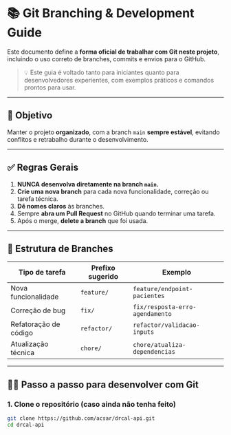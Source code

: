 # 📚 Git Branching & Development Guide

Este documento define a **forma oficial de trabalhar com Git neste projeto**, incluindo o uso correto de branches, commits e envios para o GitHub.

> 💡 Este guia é voltado tanto para iniciantes quanto para desenvolvedores experientes, com exemplos práticos e comandos prontos para usar.

---

## 📌 Objetivo

Manter o projeto **organizado**, com a branch `main` **sempre estável**, evitando conflitos e retrabalho durante o desenvolvimento.

---

## ✅ Regras Gerais

1. **NUNCA desenvolva diretamente na branch `main`.**
2. **Crie uma nova branch** para cada nova funcionalidade, correção ou tarefa técnica.
3. **Dê nomes claros** às branches.
4. Sempre **abra um Pull Request** no GitHub quando terminar uma tarefa.
5. Após o merge, **delete a branch** que foi usada.

---

## 📁 Estrutura de Branches

| Tipo de tarefa        | Prefixo sugerido | Exemplo                         |
|-----------------------|------------------|----------------------------------|
| Nova funcionalidade   | `feature/`       | `feature/endpoint-pacientes`     |
| Correção de bug       | `fix/`           | `fix/resposta-erro-agendamento` |
| Refatoração de código | `refactor/`      | `refactor/validacao-inputs`     |
| Atualização técnica   | `chore/`         | `chore/atualiza-dependencias`   |

---

## 🧑‍💻 Passo a passo para desenvolver com Git

### 1. Clone o repositório (caso ainda não tenha feito)

```bash
git clone https://github.com/acsar/drcal-api.git
cd drcal-api

